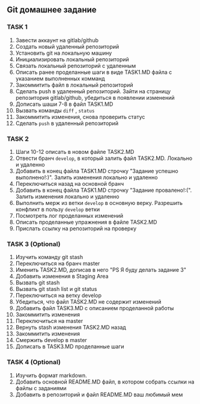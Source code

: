 ## Git домашнее задание
### TASK 1
1. Завести аккаунт на gitlab/github
2. Создать новый удаленный репозиторий
3. Установить git на локальную машину
4. Инициализировать локальный репозиторий
5. Связать локальный репозиторий с удаленным
6. Описать ранее проделанные шаги в виде TASK1.MD файла с указанием выполненных комманд
7. Закоммитить файл в локальный репозиторий
8. Сделать push в удаленный репозиторий. Зайти на страницу репозитория gitlab/github, убедиться в появлении изменений
9. Дописать шаши 7-8 в файл TASK1.MD
10. Вызвать команды `diff` , `status`
11. Закоммитить изменения, снова проверить статус
12. Сделать `push` в удаленный репозиторий

### TASK 2
1. Шаги 10-12 описать в новом файле TASK2.MD
2. Отвести бранч `develop`, в который залить файл TASK2.MD. Локально и удаленно
3. Добавить в конец файла TASK1.MD строчку "Задание успешно выполнено!:)". Залить изменения локально и удаленно
4. Переключиться назад на основной бранч
5. Добавить в конец файла TASK1.MD строчку "Задание провалено!:(". Залить изменения локально и удаленно
6. Выполнить мерж из ветки `develop` в основную верку. Разрешить конфликт в пользу `develop` ветки
7. Посмотреть лог проделанных изменений
8. Описать проделанные упражнения в файле TASK2.MD
9. Прислать ссылку на репозиторий на проверку

### TASK 3 (Optional)
1. Изучить команду git stash
2. Переключиться на бранч master
3. Именить TASK2.MD, дописав в него "PS Я буду делать задание 3"
4. Добавить изменения в Staging Area
5. Вызвать git stash
6. Вызвать git stash list и git status
7. Переключиться на ветку develop
8. Убедиться, что файл TASK2.MD не содержит изменений
9. Добавить файл TASK3.MD с описанием проделанной работы
10. Закоммитить изменения
11. Переключиться на master
12. Вернуть stash изменения TASK2.MD назад
13. Закоммитить изменения
14. Смержить develop в master
15. Дописать в TASK3.MD проделанные шаги

### TASK 4 (Optional)
1. Изучить формат markdown.
2. Добавить основной README.MD файл, в котором собрать ссылки на файлы с заданиями
3. Добавить в репозиторий и файл README.MD ваш любимый мем
